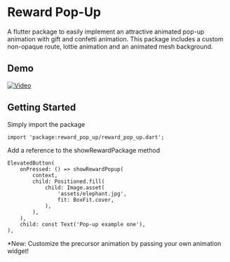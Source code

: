 # Reward Pop-Up

A flutter package to easily implement an attractive animated pop-up animation with gift and confetti animation. This package includes a custom non-opaque route, lottie animation and an animated mesh background.

## Demo

[![Video](https://img.youtube.com/vi/v8jhP1y07NY/maxresdefault.jpg)](https://www.youtube.com/watch?v=v8jhP1y07NY)

## Getting Started

Simply import the package 

```
import 'package:reward_pop_up/reward_pop_up.dart';
```

Add a reference to the showRewardPackage method

```
ElevatedButton(
    onPressed: () => showRewardPopup(
        context,
        child: Positioned.fill(
            child: Image.asset(
                'assets/elephant.jpg',
                fit: BoxFit.cover,
            ),
        ),
    ),
    child: const Text('Pop-up example one'),
),
```

*New: Customize the precursor animation by passing your own animation widget!